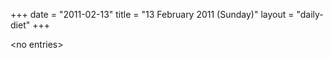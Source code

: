 +++
date = "2011-02-13"
title = "13 February 2011 (Sunday)"
layout = "daily-diet"
+++

\<no entries\>